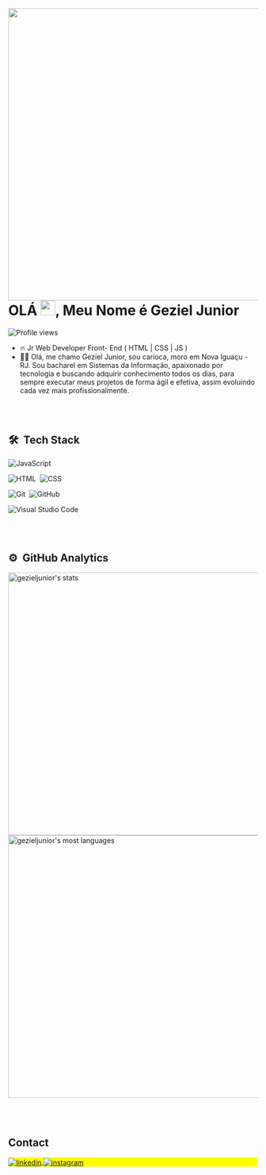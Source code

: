 <img align="right" height="590em" src="https://raw.githubusercontent.com/gist/GezielJunior/a951db78b6befb069c5ec2cb033645f0/raw/082072dc10180ce67acd072fe8c16a5b31bbc977/gitcard.svg"/>
<h1 align="left">OLÁ <img src="https://raw.githubusercontent.com/kaueMarques/kaueMarques/master/hi.gif" height="30px">, Meu Nome é Geziel Junior</h1>
<p align="left"> <img src="https://komarev.com/ghpvc/?username=gezieljunior&color=yellow" alt="Profile views" /> </p>

- 🔥 Jr Web Developer Front- End ( HTML | CSS | JS )
- 👨‍💻 Olá, me chamo Geziel Junior, sou carioca, moro em Nova Iguaçu - RJ. Sou bacharel em Sistemas da Informação, apaixonado por tecnologia e buscando adquirir conhecimento todos os dias, para sempre executar meus projetos de forma ágil e efetiva, assim evoluindo cada vez mais profissionalmente.



<br><br>

## 🛠 &nbsp;Tech Stack

![JavaScript](https://img.shields.io/badge/-JavaScript-05122A?style=flat&logo=javascript)&nbsp;
<!--![Node.js](https://img.shields.io/badge/-Node.js-05122A?style=flat&logo=node.js)&nbsp;-->
![HTML](https://img.shields.io/badge/-HTML-05122A?style=flat&logo=HTML5)&nbsp;
![CSS](https://img.shields.io/badge/-CSS-05122A?style=flat&logo=CSS3&logoColor=1572B6)&nbsp;
<!--![React](https://img.shields.io/badge/-React-05122A?style=flat&logo=react)&nbsp;-->
![Git](https://img.shields.io/badge/-Git-05122A?style=flat&logo=git)&nbsp;
![GitHub](https://img.shields.io/badge/-GitHub-05122A?style=flat&logo=github)&nbsp;
<!--![Markdown](https://img.shields.io/badge/-Markdown-05122A?style=flat&logo=markdown)&nbsp;-->
![Visual Studio Code](https://img.shields.io/badge/-Visual%20Studio%20Code-05122A?style=flat&logo=visual-studio-code&logoColor=007ACC)&nbsp;
<!--![PostgreSQL](https://img.shields.io/badge/-PostgreSQL-05122A?style=flat&logo=postgresql)&nbsp;
![SQLite](https://img.shields.io/badge/-SQLite-05122A?style=flat&logo=sqlite)&nbsp;
-->
<br><br>

## ⚙️ &nbsp;GitHub Analytics

<p align="left">
<img width="530em" src="https://github-readme-stats.vercel.app/api?username=gezieljunior&show_icons=true&theme=vision-friendly-dark" alt="gezieljunior's stats"/>
<img width="530em" src="https://github-readme-stats.vercel.app/api/top-langs/?username=gezieljunior&layout=compact&theme=vision-friendly-dark" alt="gezieljunior's most languages"/>
</p>


<br><br>

## Contact

<p align="left" style="background:yellow">
<a href="https://www.linkedin.com/in/gezieljunior/" target="_blank">
  <img align="center" src="https://img.shields.io/badge/-gezieljunior-05122A?style=flat&logo=linkedin" alt="linkedin"/>
</a>
<a href="https://instagram.com/junii0r__" target="_blank">
 <img align="center" src="https://img.shields.io/badge/-gezieljunior-05122A?style=flat&logo=instagram" alt="instagram"/>
</a>
</p>

<!--

<img width="490em" src="https://github-readme-twitter-gazf.vercel.app/api?id=maykbrito&layout=wide&show_reply=off&show_retweet=off" />


**maykbrito/maykbrito** is a ✨ _special_ ✨ repository because its `README.md` (this file) appears on your GitHub profile.

Here are some ideas to get you started:

- 🔭 I’m currently working on ...
- 🌱 I’m currently learning ...
- 👯 I’m looking to collaborate on ...
- 🤔 I’m looking for help with ...
- 💬 Ask me about ...
- 📫 How to reach me: ...
- 😄 Pronouns: ...
- ⚡ Fun fact: ...
-->
